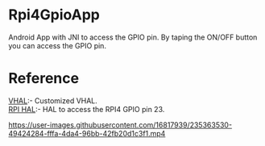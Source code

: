 # Rpi4GpioApp
Android App with JNI to access the GPIO pin. By taping the ON/OFF button you can access the GPIO pin.

# Reference
[VHAL](https://github.com/jijith700/vehiclevendor "VHAL"):- Customized VHAL.<br />
[RPI HAL](https://github.com/jijith700/rpi4gpio "RPI HAL"):- HAL to access the RPI4 GPIO pin 23.<br />


https://user-images.githubusercontent.com/16817939/235363530-49424284-fffa-4da4-96bb-42fb20d1c3f1.mp4

